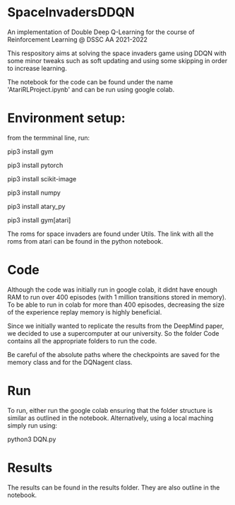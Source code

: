 # SpaceInvadersDDQN

An implementation of Double Deep Q-Learning for the course of Reinforcement Learning @ DSSC AA 2021-2022

This respository aims at solving the space invaders game using DDQN with some minor tweaks such as soft updating and using some skipping in order to increase learning.

The notebook for the code can be found under the name 'AtariRLProject.ipynb' and can be run using google colab.

# Environment setup:

from the termminal line, run:

  pip3 install gym

  pip3 install pytorch

  pip3 install scikit-image

  pip3 install numpy

  pip3 install atary_py

  pip3 install gym[atari]

The roms for space invaders are found under Utils. The link with all the roms from atari can be found in the python notebook.

# Code
Although the code was initially run in google colab, it didnt have enough RAM to run over 400 episodes (with 1 million transitions stored in memory).
To be able to run in colab for more than 400 episodes, decreasing the size of the experience replay memory is highly beneficial.

Since we initially wanted to replicate the results from the DeepMind paper, we decided to use a supercomputer at our university. 
So the folder Code contains all the appropriate folders to run the code. 

Be careful of the absolute paths where the checkpoints are saved for the memory class and for the DQNagent class. 


# Run

To run, either run the google colab ensuring that the folder structure is similar as outlined in the notebook. 
Alternatively, using a local maching simply run using:

python3 DQN.py 

# Results

The results can be found in the results folder. They are also outline in the notebook. 

